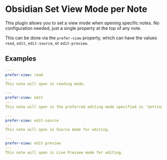 # Obsidian Set View Mode per Note

This plugin allows you to set a view mode when opening specific notes. No configuration needed, just a single property at the top of any note.

This can be done via the `prefer-view` property, which can have the values `read`, `edit`, `edit-source`, or `edit-preview`.

## Examples

```yaml
---
prefer-view: read
---
This note will open in reading mode.
```

```yaml
---
prefer-view: edit
---
This note will open in the preferred editing mode specified in 'Settings > Editor > Default editing mode'.
```

```yaml
---
prefer-view: edit-source
---
This note will open in Source mode for editing.
```

```yaml
---
prefer-view: edit-preview
---
This note will open in Live Preview mode for editing.
```